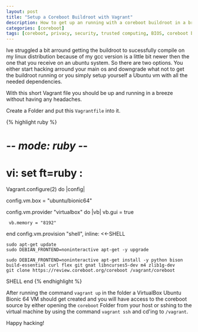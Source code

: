 ```yaml
---
layout: post
title: "Setup a Coreboot Buildroot with Vagrant"
description: How to get up an running with a coreboot buildroot in a breeze.
categories: [coreboot]
tags: [coreboot, privacy, security, trusted computing, BIOS, coreboot buildroot, vagrant, firmware, libreboot, opensource, Intel ME, Intel Management Engine]
---
```


Ive struggled a bit arround getting the buildroot to sucessfully compile on my linux distribution because of my gcc version is a little bit newer then the one that you receive on an ubuntu system. So there are two options. You either start hacking arround your main os and downgrade what not to get the buildroot running or you simply setup yourself a Ubuntu vm with all the needed dependencies.

With this short Vagrant file you should be up and running in a breeze without having any headaches.

Create a Folder and put this `Vagrantfile` into it.

{% highlight ruby %}
# -*- mode: ruby -*-
# vi: set ft=ruby :

Vagrant.configure(2) do |config|

  config.vm.box = "ubuntu/bionic64"

  config.vm.provider "virtualbox" do |vb|
     vb.gui = true
  
     vb.memory = "8192"
  end
  config.vm.provision "shell", inline: <<-SHELL

    sudo apt-get update
    sudo DEBIAN_FRONTEND=noninteractive apt-get -y upgrade
    
    sudo DEBIAN_FRONTEND=noninteractive apt-get install -y python bison build-essential curl flex git gnat libncurses5-dev m4 zlib1g-dev
    git clone https://review.coreboot.org/coreboot /vagrant/coreboot
  SHELL
end
{% endhighlight %}

After running the command `vagrant up` in the folder a VirtualBox Ubuntu Bionic 64 VM should get created and you will have access to the coreboot source by either opening the `coreboot` Folder from your host or sshing to the virtual machine by using the command `vagrant ssh` and cd'ing to `/vagrant`.

Happy hacking!